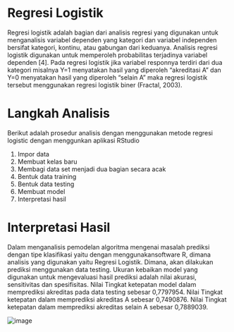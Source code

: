 # Regresi Logistik
Regresi logistik adalah bagian dari analisis regresi yang digunakan untuk menganalisis variabel dependen yang kategori dan variabel independen bersifat kategori, kontinu, atau gabungan dari keduanya. Analisis regresi logistik digunakan untuk memperoleh probabilitas terjadinya variabel dependen [4]. Pada regresi logistik jika variabel responnya terdiri dari dua kategori misalnya Y=1 menyatakan hasil yang diperoleh “akreditasi A” dan Y=0 menyatakan hasil yang diperoleh “selain A” maka regresi logistik tersebut menggunakan regresi logistik biner (Fractal, 2003).

# Langkah Analisis 
Berikut adalah prosedur analisis dengan menggunakan metode regresi logistic 
dengan menggunkan aplikasi RStudio
1) Impor data
2) Membuat kelas baru
3) Membagi data set menjadi dua bagian secara acak
4) Bentuk data training
5) Bentuk data testing
6) Membuat model
7) Interpretasi hasil

# Interpretasi Hasil
Dalam menganalisis pemodelan algoritma mengenai masalah prediksi dengan tipe klasifikasi yaitu dengan menggunakansoftware R, dimana analisis yang digunakan yaitu Regresi Logistik. Dimana, akan dilakukan prediksi menggunakan data testing. Ukuran kebaikan model yang digunakan untuk mengevaluasi hasil prediksi adalah nilai akurasi, sensitivitas dan spesifisitas. Nilai Tingkat ketepatan model dalam memprediksi akreditas pada data testing sebesar 0,7797954. Nilai Tingkat ketepatan dalam memprediksi akreditas A sebesar 0,7490876. Nilai Tingkat ketepatan dalam memprediksi akreditas selain A sebesar 0,7889039.

![image](https://user-images.githubusercontent.com/116243989/197652478-ec3193ca-113a-40b2-93b8-e2b56d55e456.png)
